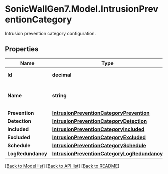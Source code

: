 # SonicWallGen7.Model.IntrusionPreventionCategory
Intrusion prevention category configuration.

## Properties

Name | Type | Description | Notes
------------ | ------------- | ------------- | -------------
**Id** | **decimal** | Category ID or polcy ID. | 
**Name** | **string** | Category name or policy name. | [optional] 
**Prevention** | [**IntrusionPreventionCategoryPrevention**](IntrusionPreventionCategoryPrevention.md) |  | [optional] 
**Detection** | [**IntrusionPreventionCategoryDetection**](IntrusionPreventionCategoryDetection.md) |  | [optional] 
**Included** | [**IntrusionPreventionCategoryIncluded**](IntrusionPreventionCategoryIncluded.md) |  | [optional] 
**Excluded** | [**IntrusionPreventionCategoryExcluded**](IntrusionPreventionCategoryExcluded.md) |  | [optional] 
**Schedule** | [**IntrusionPreventionCategorySchedule**](IntrusionPreventionCategorySchedule.md) |  | [optional] 
**LogRedundancy** | [**IntrusionPreventionCategoryLogRedundancy**](IntrusionPreventionCategoryLogRedundancy.md) |  | [optional] 

[[Back to Model list]](../README.md#documentation-for-models) [[Back to API list]](../README.md#documentation-for-api-endpoints) [[Back to README]](../README.md)

